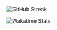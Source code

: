 ![GitHub Streak](https://github-readme-streak-stats.herokuapp.com/?user=Christopher-L-Massie&theme=dark)

![Wakatime Stats](https://github-readme-stats.vercel.app/api/wakatime?username=@ChristopherLMassie&theme=dark)








<!--
**Christopher-L-Massie/Christopher-L-Massie** is a ✨ _special_ ✨ repository because its `README.md` (this file) appears on your GitHub profile.

Here are some ideas to get you started:

- 🔭 I’m currently working on ...
- 🌱 I’m currently learning ...
- 👯 I’m looking to collaborate on ...
- 🤔 I’m looking for help with ...
- 💬 Ask me about ...
- 📫 How to reach me: ...
- 😄 Pronouns: ...
- ⚡ Fun fact: ...
-->
